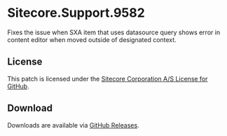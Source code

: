 # Sitecore.Support.9582
Fixes the issue when SXA item that uses datasource query shows error in content editor when moved outside of designated context.

## License  
This patch is licensed under the [Sitecore Corporation A/S License for GitHub](https://github.com/sitecoresupport/Sitecore.Support.9582/blob/master/LICENSE).  

## Download  
Downloads are available via [GitHub Releases](https://github.com/sitecoresupport/Sitecore.Support.9582/releases).  
